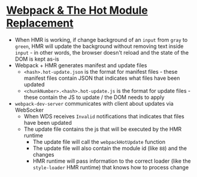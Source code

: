 # [Webpack & The Hot Module Replacement](https://medium.com/@rajaraodv/webpack-hot-module-replacement-hmr-e756a726a07)

* When HMR is working, if change background of an `input` from `gray` to `green`, HMR will update the background without removing text inside `input` - in other words, the browser doesn't reload and the state of the DOM is kept as-is
* Webpack + HMR generates manifest and update files
  * `<hash>.hot-update.json` is the format for manifest files - these manifest files contain JSON that indicates what files have been updated
  * `<chunkNumber>.<hash>.hot-update.js` is the format for update files - these contain the JS to update / the DOM needs to apply
* `webpack-dev-server` communicates with client about updates via WebSocker
  * When WDS receives `Invalid` notifications that indicates that files have been updated
  * The update file contains the js that will be executed by the HMR runtime
    * The update file will call the `webpackHotUpdate` function
    * The update file will also contain the module id (like `88`) and the changes
    * HMR runtime will pass information to the correct loader (like the `style-loader` HMR runtime) that knows how to process change
